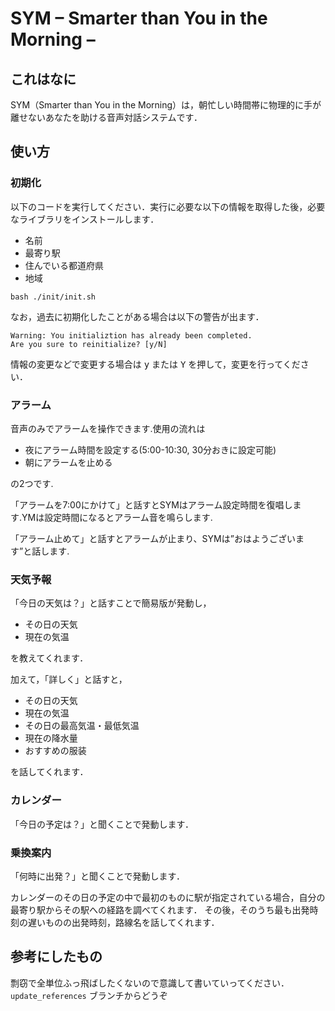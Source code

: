 # SYM – Smarter than You in the Morning –

## これはなに

SYM（Smarter than You in the Morning）は，朝忙しい時間帯に物理的に手が離せないあなたを助ける音声対話システムです．

## 使い方

### 初期化

以下のコードを実行してください．実行に必要な以下の情報を取得した後，必要なライブラリをインストールします．

- 名前
- 最寄り駅
- 住んでいる都道府県
- 地域

```[bash]
bash ./init/init.sh
```

なお，過去に初期化したことがある場合は以下の警告が出ます．

```[bash]
Warning: You initializtion has already been completed.
Are you sure to reinitialize? [y/N]
```

情報の変更などで変更する場合は <kbd>y</kbd> または <kbd>Y</kbd> を押して，変更を行ってください．

### アラーム

音声のみでアラームを操作できます.使用の流れは

- 夜にアラーム時間を設定する(5:00-10:30, 30分おきに設定可能)
- 朝にアラームを止める

の2つです.

「アラームを7:00にかけて」と話すとSYMはアラーム設定時間を復唱します.YMは設定時間になるとアラーム音を鳴らします.

「アラーム止めて」と話すとアラームが止まり、SYMは”おはようございます”と話します.



### 天気予報

「今日の天気は？」と話すことで簡易版が発動し，

- その日の天気
- 現在の気温

を教えてくれます．

加えて，「詳しく」と話すと，

- その日の天気
- 現在の気温
- その日の最高気温・最低気温
- 現在の降水量
- おすすめの服装

を話してくれます．

### カレンダー

「今日の予定は？」と聞くことで発動します．

### 乗換案内

「何時に出発？」と聞くことで発動します．

カレンダーのその日の予定の中で最初のものに駅が指定されている場合，自分の最寄り駅からその駅への経路を調べてくれます．
その後，そのうち最も出発時刻の遅いものの出発時刻，路線名を話してくれます．

## 参考にしたもの

剽窃で全単位ふっ飛ばしたくないので意識して書いていってください．`update_references` ブランチからどうぞ
